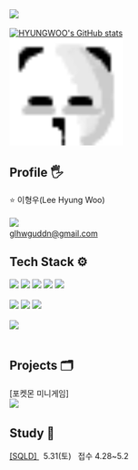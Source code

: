 <!-- 말풍선 -->
<img src="https://capsule-render.vercel.app/api?type=speech&color=0:98f8fa,100:98fab5&height=300&section=header&text=HYUNGWOO%20&fontSize=80&fontColor=ffffff&animation=twinkling"/>

<!-- 프사 -->
[![HYUNGWOO's GitHub stats](https://github-readme-stats.vercel.app/api?username=hyungwoo1413)](https://github.com/HYUNGWOO/github-readme-stats) 
&nbsp;&nbsp;&nbsp;&nbsp;&nbsp;&nbsp;&nbsp;&nbsp;&nbsp;&nbsp;&nbsp;&nbsp;&nbsp;&nbsp;&nbsp;&nbsp;&nbsp;&nbsp;&nbsp;&nbsp;&nbsp;&nbsp;&nbsp;&nbsp;
&nbsp;&nbsp;&nbsp;&nbsp;&nbsp;&nbsp;&nbsp;&nbsp;&nbsp;&nbsp;&nbsp;&nbsp;&nbsp;&nbsp;&nbsp;&nbsp;&nbsp;&nbsp;&nbsp;&nbsp;&nbsp;&nbsp;&nbsp;&nbsp;
<img src="hw.png" width="200">

   

## Profile 🖐️
⭐ 이형우(Lee Hyung Woo)<br><br>
<img src="https://img.shields.io/badge/Gmail-D14836?style=for-the-badge&logo=gmail&logoColor=white" height=30>
<br>glhwguddn@gmail.com
<br>


## Tech Stack ⚙️
<div style="display:flex; flex-direction:column; align-items:flex-start;">
    <!-- Develop -->
    <div>
        <img src="https://img.shields.io/badge/Python-3776AB?style=for-the-badge&logo=Python&logoColor=white" height="30">
        <img src="https://img.shields.io/badge/C-00599C?style=for-the-badge&logo=c&logoColor=white" height="30">
        <img src="https://img.shields.io/badge/C++-00599C?style=for-the-badge&logo=cplusplus&logoColor=white" height="30">
        <img src="https://img.shields.io/badge/Java-ED8B00?style=for-the-badge&logo=openjdk&logoColor=white" height="30">
        <img src="https://img.shields.io/badge/MySQL-4479A1?style=for-the-badge&logo=mysql&logoColor=white" height="30">
    </div>
    <br>
    <div>
        <img src="https://img.shields.io/badge/Visual_Studio-5C2D91?style=for-the-badge&logo=visual%20studio&logoColor=white" height="30">
        <img src="https://img.shields.io/badge/Visual_Studio_Code-0078D4?style=for-the-badge&logo=visual%20studio%20code&logoColor=white" height="30">
        <img src="https://img.shields.io/badge/Eclipse-2C2255?style=for-the-badge&logo=eclipse&logoColor=white" height="30">
    </div>
    <br>
    <div>
        <img src="https://img.shields.io/badge/github-181717?style=for-the-badge&logo=github&logoColor=white" height="30">
    </div>
</div>
<br>


## Projects 🗂️
[포켓몬 미니게임]<br>
<a href="https://github.com/hyungwoo1413/project_pkmbattle">
  <img src="https://raw.githubusercontent.com/PokeAPI/sprites/master/sprites/pokemon/25.png" width="100">
</a>
<br>


## Study 📖
<a href="https://github.com/hyungwoo1413/SQLD.git">
   [SQLD]
</a>
&nbsp; 5.31(토) &nbsp; 접수 4.28~5.2




